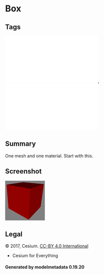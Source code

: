 # Box

## Tags

![core](../../Models-core.md), ![testing](../../Models-testing.md)

## Summary

One mesh and one material. Start with this.

## Screenshot

![screenshot](screenshot/screenshot.png)

## Legal

&copy; 2017, Cesium. [CC-BY 4.0 International](https://creativecommons.org/licenses/by/4.0/legalcode)

 - Cesium for Everything

#### Generated by modelmetadata 0.19.20